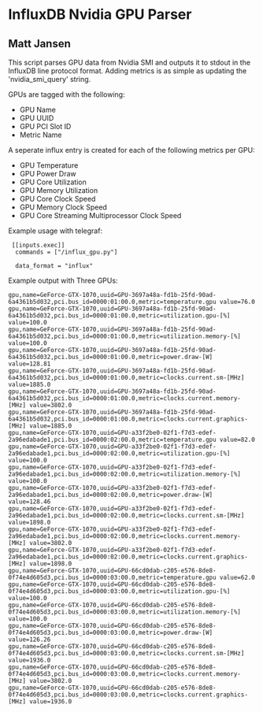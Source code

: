 # InfluxDB Nvidia GPU Parser
## Matt Jansen
This script parses GPU data from Nvidia SMI and outputs it to stdout in the InfluxDB line protocol format. Adding metrics is as simple as updating the 'nvidia_smi_query' string.

GPUs are tagged with the following:
* GPU Name
* GPU UUID
* GPU PCI Slot ID
* Metric Name

A seperate influx entry is created for each of the following metrics per GPU:
* GPU Temperature
* GPU Power Draw
* GPU Core Utilization
* GPU Memory Utilization
* GPU Core Clock Speed 
* GPU Memory Clock Speed 
* GPU Core Streaming Multiprocessor Clock Speed 

Example usage with telegraf: 
```
 [[inputs.exec]]
  commands = ["/influx_gpu.py"]

  data_format = "influx"
```

Example output with Three GPUs:
```
gpu,name=GeForce-GTX-1070,uuid=GPU-3697a48a-fd1b-25fd-90ad-6a4361b5d032,pci.bus_id=0000:01:00.0,metric=temperature.gpu value=76.0
gpu,name=GeForce-GTX-1070,uuid=GPU-3697a48a-fd1b-25fd-90ad-6a4361b5d032,pci.bus_id=0000:01:00.0,metric=utilization.gpu-[%] value=100.0
gpu,name=GeForce-GTX-1070,uuid=GPU-3697a48a-fd1b-25fd-90ad-6a4361b5d032,pci.bus_id=0000:01:00.0,metric=utilization.memory-[%] value=100.0
gpu,name=GeForce-GTX-1070,uuid=GPU-3697a48a-fd1b-25fd-90ad-6a4361b5d032,pci.bus_id=0000:01:00.0,metric=power.draw-[W] value=128.81
gpu,name=GeForce-GTX-1070,uuid=GPU-3697a48a-fd1b-25fd-90ad-6a4361b5d032,pci.bus_id=0000:01:00.0,metric=clocks.current.sm-[MHz] value=1885.0
gpu,name=GeForce-GTX-1070,uuid=GPU-3697a48a-fd1b-25fd-90ad-6a4361b5d032,pci.bus_id=0000:01:00.0,metric=clocks.current.memory-[MHz] value=3802.0
gpu,name=GeForce-GTX-1070,uuid=GPU-3697a48a-fd1b-25fd-90ad-6a4361b5d032,pci.bus_id=0000:01:00.0,metric=clocks.current.graphics-[MHz] value=1885.0
gpu,name=GeForce-GTX-1070,uuid=GPU-a33f2be0-02f1-f7d3-edef-2a96edabade1,pci.bus_id=0000:02:00.0,metric=temperature.gpu value=82.0
gpu,name=GeForce-GTX-1070,uuid=GPU-a33f2be0-02f1-f7d3-edef-2a96edabade1,pci.bus_id=0000:02:00.0,metric=utilization.gpu-[%] value=100.0
gpu,name=GeForce-GTX-1070,uuid=GPU-a33f2be0-02f1-f7d3-edef-2a96edabade1,pci.bus_id=0000:02:00.0,metric=utilization.memory-[%] value=100.0
gpu,name=GeForce-GTX-1070,uuid=GPU-a33f2be0-02f1-f7d3-edef-2a96edabade1,pci.bus_id=0000:02:00.0,metric=power.draw-[W] value=128.46
gpu,name=GeForce-GTX-1070,uuid=GPU-a33f2be0-02f1-f7d3-edef-2a96edabade1,pci.bus_id=0000:02:00.0,metric=clocks.current.sm-[MHz] value=1898.0
gpu,name=GeForce-GTX-1070,uuid=GPU-a33f2be0-02f1-f7d3-edef-2a96edabade1,pci.bus_id=0000:02:00.0,metric=clocks.current.memory-[MHz] value=3802.0
gpu,name=GeForce-GTX-1070,uuid=GPU-a33f2be0-02f1-f7d3-edef-2a96edabade1,pci.bus_id=0000:02:00.0,metric=clocks.current.graphics-[MHz] value=1898.0
gpu,name=GeForce-GTX-1070,uuid=GPU-66cd0dab-c205-e576-8de8-0f74e4d605d3,pci.bus_id=0000:03:00.0,metric=temperature.gpu value=62.0
gpu,name=GeForce-GTX-1070,uuid=GPU-66cd0dab-c205-e576-8de8-0f74e4d605d3,pci.bus_id=0000:03:00.0,metric=utilization.gpu-[%] value=100.0
gpu,name=GeForce-GTX-1070,uuid=GPU-66cd0dab-c205-e576-8de8-0f74e4d605d3,pci.bus_id=0000:03:00.0,metric=utilization.memory-[%] value=100.0
gpu,name=GeForce-GTX-1070,uuid=GPU-66cd0dab-c205-e576-8de8-0f74e4d605d3,pci.bus_id=0000:03:00.0,metric=power.draw-[W] value=126.26
gpu,name=GeForce-GTX-1070,uuid=GPU-66cd0dab-c205-e576-8de8-0f74e4d605d3,pci.bus_id=0000:03:00.0,metric=clocks.current.sm-[MHz] value=1936.0
gpu,name=GeForce-GTX-1070,uuid=GPU-66cd0dab-c205-e576-8de8-0f74e4d605d3,pci.bus_id=0000:03:00.0,metric=clocks.current.memory-[MHz] value=3802.0
gpu,name=GeForce-GTX-1070,uuid=GPU-66cd0dab-c205-e576-8de8-0f74e4d605d3,pci.bus_id=0000:03:00.0,metric=clocks.current.graphics-[MHz] value=1936.0
```

